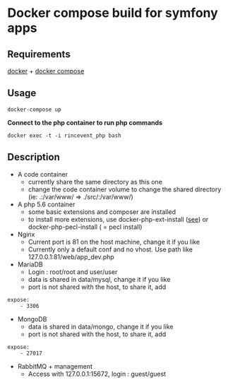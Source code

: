 # Docker compose build for symfony apps
## Requirements
[docker](https://docs.docker.com/engine/installation/) + [docker compose](https://docs.docker.com/compose/install/)
## Usage
`docker-compose up`

**Connect to the php container to run php commands**

`docker exec -t -i rincevent_php bash`

## Description
* A code container
  * currently share the same directory as this one
  * change the code container volume to change the shared directory (ie: .:/var/www/ => ./src/:/var/www/)
* A php 5.6 container
  * some basic extensions and composer are installed
  * to install more extensions, use docker-php-ext-install ([see](https://hub.docker.com/_/php/)) or docker-php-pecl-install ( = pecl install)
* Nginx
  * Current port is 81 on the host machine, change it if you like
  * Currently only a default conf and no vhost. Use path like 127.0.0.1:81/web/app_dev.php
* MariaDB
  * Login : root/root and user/user
  * data is shared in data/mysql, change it if you like
  * port is not shared with the host, to share it, add
```
expose:
    - 3306
```
* MongoDB
  * data is shared in data/mongo, change it if you like
  * port is not shared with the host, to share it, add
```
expose:
    - 27017
```
* RabbitMQ + management
  * Access with 127.0.0.1:15672, login : guest/guest
